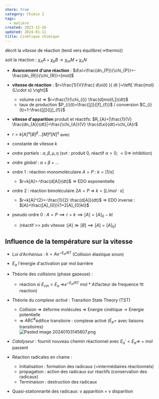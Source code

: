 ```yaml
---  
share: true  
category: Chimie 2  
tags:  
  - matière  
created: 2023-12-26  
updated: 2024-01-11  
title: Cinétique chimique  
---  
```

  
décrit la *vitesse* de réaction (tend vers équilibre(→thermo))  
  
soit la réaction : $\chi_{A}A+\chi_{ b}B\to \chi_{m}M+\chi_{n}N$  
  
- **Avancement d'une réaction** :  $d\xi=\frac{dn_{P}}{\chi_{P}}=-\frac{dn_{R}}{\chi_{R}}=[mol]$  
  
- **vitesse de réaction** : $r=\frac{1}{V}\frac{ d\xi(t) }{ dt }=\left[ \frac{mol}{L\cdot s} \right]$  
	- volume cst ⇒ $r=\frac{1}{\chi_{i}} \frac{d[mol/L]}{dt}$  
	- taux de production $P_{i}(t)=\frac{[j]}{[f]_{f}}$ / conversion $C_{i}(t)=1-\frac{[j]}{[j]_{f}}$  
  
- **vitesse d'apparition** produit et réactifs: $R_{A}=|\frac{1}{V} \frac{dn_{A}}{dt}|=\frac{\chi_{A}}{V} \frac{d\xi}{dt}=\chi_{A}r$  
  
  
- $r=k[A]^\alpha[B]^\beta\dots[M]^\mu[N]^\eta$ avec   
  
- constante de vitesse $k$   
  
- *ordre partiels* : $\alpha,\beta, \mu,\eta$ (svt : produit $0$, réactif $\alpha>0$; $<0$⇒ inhibition)  
  
- *ordre global* : $\alpha+\beta+\dots$   
  
- ordre 1 : réaction monomoléculaire $A=P$ : $k=[1/s]$  
	- $r=k[A]=-\frac{d[A]}{dt}$ ⇒ EDO exponentielle  
  
- ordre 2 : réaction bimoléculaire $2A=P$ ⇒ $k=[L /mol\cdot s]$  
	- $r=k[A]^{2}=-\frac{1}{2} \frac{d[A]}{dt}$ ⇒ EDO inverse : $[A]=\frac{[A]_{0}}{1+2[A]_{0}kt}$  
  
- pseudo ordre 0 : $A=P\implies r=k\implies[A]=[A]_{0}-kt$   
	- (réactif >> pdv vitesse :$[A]\gg[B]\implies[A] = [A]_{0}$)  
## Influence de la température sur la vitesse  
  
- *Loi d'Arrhénius* : $k=Ae^{-E_{a}/RT}$  (Collision élastique sinon)  
  
- $E_{a}$ l'énergie d'activation par mol barrière  
  
- Théorie des *collisions* (phase gazeuse) :    
	- réaction si $E_{cin}>E_{a}$ ⇒$e^{-E_{a}/RT}$ mol * $A$(facteur de frequence !tt reaction)  
  
- Théorie du *complexe activé* : Transition State Theory (TST)  
	- Collision ⇒ déforme molécules ⇒ Energie cinétique → Energie potentielle    
	- ⇒ $ABC^\#$édifice transitoire : complexe activé ($E_{p}+$ avec liaisons transitoires)  
![Pasted image 20240103145607.png](Pasted%20image%2020240103145607.png)  
  
- *Catalyseur* : fournit nouveau chemin réactionnel avec $E_{a}'<E_{a}$⇒ + mol passent  
  
- Réaction radicales en chaine :   
	- Initialisation : formation des radicaux (=intermédiaires réactionnels)  
	- propagation : action des radicaux sur réactifs (conservation des radicaux)  
	- Terminaison : destruction des radicaux  
  
- Quasi-stationnarité des radicaux: v apparition = v disparition  
